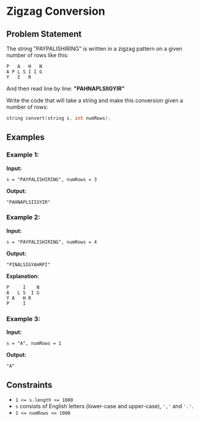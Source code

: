 # Zigzag Conversion

## Problem Statement
The string "PAYPALISHIRING" is written in a zigzag pattern on a given number of rows like this:

```
P   A   H   N
A P L S I I G
Y   I   R
```

And then read line by line: **"PAHNAPLSIIGYIR"**

Write the code that will take a string and make this conversion given a number of rows:

```cpp
string convert(string s, int numRows);
```

## Examples

### Example 1:
**Input:**
```
s = "PAYPALISHIRING", numRows = 3
```
**Output:**
```
"PAHNAPLSIIGYIR"
```

### Example 2:
**Input:**
```
s = "PAYPALISHIRING", numRows = 4
```
**Output:**
```
"PINALSIGYAHRPI"
```
**Explanation:**
```
P     I    N
A   L S  I G
Y A   H R
P     I
```

### Example 3:
**Input:**
```
s = "A", numRows = 1
```
**Output:**
```
"A"
```

## Constraints
- `1 <= s.length <= 1000`
- `s` consists of English letters (lower-case and upper-case), `','` and `'.'`.
- `1 <= numRows <= 1000`

